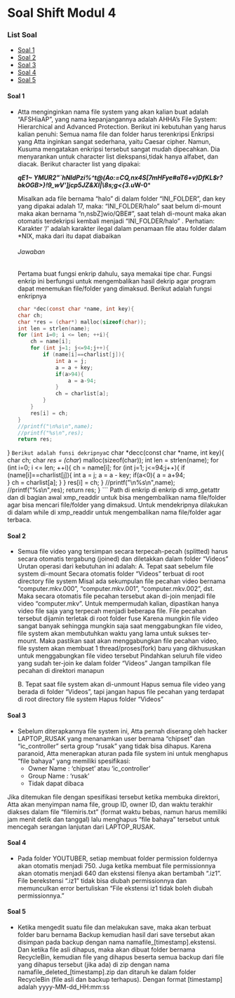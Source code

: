 # Soal Shift Modul 4

### List Soal
- [Soal 1](####soal_1)
- [Soal 2](####soal_2)
- [Soal 3](####soal_3)
- [Soal 4](####soal_4)
- [Soal 5](###soal_5)

#### Soal 1
- Atta menginginkan nama file system yang akan kalian buat adalah “AFSHiaAP”, yang nama kepanjangannya adalah AHHA’s File System: Hierarchical and Advanced Protection. Berikut ini kebutuhan yang harus kalian penuhi:
Semua nama file dan folder harus terenkripsi
Enkripsi yang Atta inginkan sangat sederhana, yaitu Caesar cipher. Namun, Kusuma mengatakan enkripsi tersebut sangat mudah dipecahkan. Dia menyarankan untuk character list diekspansi,tidak hanya alfabet, dan diacak. Berikut character list yang dipakai:

	***qE1~ YMUR2"`hNIdPzi%^t@(Ao:=CQ,nx4S[7mHFye#aT6+v)DfKL$r?bkOGB>}!9_wV']jcp5JZ&Xl|\8s;g<{3.u*W-0***

	Misalkan ada file bernama “halo” di dalam folder “INI_FOLDER”, dan key yang dipakai adalah 17, maka:
“INI_FOLDER/halo” saat belum di-mount maka akan bernama “n,nsbZ]wio/QBE#”, saat telah di-mount maka akan otomatis terdekripsi kembali menjadi “INI_FOLDER/halo” .
Perhatian: Karakter ‘/’ adalah karakter ilegal dalam penamaan file atau folder dalam *NIX, maka dari itu dapat diabaikan

    ###### Jawaban
    Pertama buat fungsi enkrip dahulu, saya memakai tipe char.  Fungsi enkrip ini berfungsi untuk mengembalikan hasil dekrip agar program dapat menemukan file/folder yang dimaksud. Berikut adalah fungsi enkripnya
	```c
	char *dec(const char *name, int key){
	char ch;
	char *res = (char*) malloc(sizeof(char));
	int len = strlen(name);
	for (int i=0; i <= len; ++i){
		ch = name[i];
		for (int j=1; j<=94;j++){
			if (name[i]==charlist[j]){
				int a = j;
				a = a + key;
				if(a>94){
					a = a-94;				
				}
				ch = charlist[a];
			}
		}
		res[i] = ch;
	}
	//printf("\n%s\n",name);
	//printf("%s\n",res);
	return res;
}
	```
	Berikut adalah funsi dekripnya
	```c
char *decc(const char *name, int key){
	char ch;
	char *res = (char*) malloc(sizeof(char));
	int len = strlen(name);
	for (int i=0; i <= len; ++i){
		ch = name[i];
		for (int j=1; j<=94;j++){
			if (name[i]==charlist[j]){
				int a = j;
				a = a - key;
				if(a<0){
					a = a+94;				
				}
				ch = charlist[a];
			}
		}
		res[i] = ch;
	}
	//printf("\n%s\n",name);
	//printf("%s\n",res);
	return res;
}
	```
	Path di enkrip di enkrip di xmp_getattr dan di bagian awal xmp_readdir untuk bisa mengembalikan nama file/folder agar bisa mencari file/folder yang dimaksud. Untuk mendekripnya dilakukan di dalam while di xmp_readdir untuk mengembalikan nama file/folder agar terbaca.

#### Soal 2
- Semua file video yang tersimpan secara terpecah-pecah (splitted) harus secara otomatis tergabung (joined) dan diletakkan dalam folder “Videos”
Urutan operasi dari kebutuhan ini adalah:
    A. Tepat saat sebelum file system di-mount
        Secara otomatis folder “Videos” terbuat di root directory file system
        Misal ada sekumpulan file pecahan video bernama “computer.mkv.000”, “computer.mkv.001”, “computer.mkv.002”, dst. Maka secara otomatis file pecahan tersebut akan di-join menjadi file video “computer.mkv”. Untuk mempermudah kalian, dipastikan hanya video file saja yang terpecah menjadi beberapa file. File pecahan tersebut dijamin terletak di root folder fuse
       Karena mungkin file video sangat banyak sehingga mungkin saja saat menggabungkan file video, file system akan membutuhkan waktu yang lama untuk sukses ter-mount. Maka pastikan saat akan menggabungkan file pecahan video, file system akan membuat 1 thread/proses(fork) baru yang dikhususkan untuk menggabungkan file video tersebut
       Pindahkan seluruh file video yang sudah ter-join ke dalam folder “Videos”
       Jangan tampilkan file pecahan di direktori manapun
	
    B. Tepat saat file system akan di-unmount
         Hapus semua file video yang berada di folder “Videos”, tapi jangan hapus file pecahan yang terdapat di root directory file system
         Hapus folder “Videos” 

#### Soal 3
- Sebelum diterapkannya file system ini, Atta pernah diserang oleh hacker LAPTOP_RUSAK yang menanamkan user bernama “chipset” dan “ic_controller” serta group “rusak” yang tidak bisa dihapus. Karena paranoid, Atta menerapkan aturan pada file system ini untuk menghapus “file bahaya” yang memiliki spesifikasi:
   - Owner Name 	: ‘chipset’ atau ‘ic_controller’
   - Group Name	: ‘rusak’
   - Tidak dapat dibaca
   
 Jika ditemukan file dengan spesifikasi tersebut ketika membuka direktori, Atta akan menyimpan nama file, group ID, owner ID, dan waktu terakhir diakses dalam file “filemiris.txt” (format waktu bebas, namun harus memiliki jam menit detik dan tanggal) lalu menghapus “file bahaya” tersebut untuk mencegah serangan lanjutan dari LAPTOP_RUSAK.

   
#### Soal 4
- Pada folder YOUTUBER, setiap membuat folder permission foldernya akan otomatis menjadi 750. Juga ketika membuat file permissionnya akan otomatis menjadi 640 dan ekstensi filenya akan bertambah “.iz1”. File berekstensi “.iz1” tidak bisa diubah permissionnya dan memunculkan error bertuliskan “File ekstensi iz1 tidak boleh diubah permissionnya.”

#### Soal 5
- Ketika mengedit suatu file dan melakukan save, maka akan terbuat folder baru bernama Backup kemudian hasil dari save tersebut akan disimpan pada backup dengan nama namafile_[timestamp].ekstensi. Dan ketika file asli dihapus, maka akan dibuat folder bernama RecycleBin, kemudian file yang dihapus beserta semua backup dari file yang dihapus tersebut (jika ada) di zip dengan nama namafile_deleted_[timestamp].zip dan ditaruh ke dalam folder RecycleBin (file asli dan backup terhapus). Dengan format [timestamp] adalah yyyy-MM-dd_HH:mm:ss
